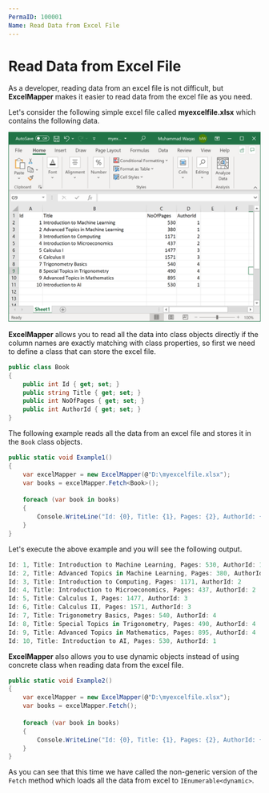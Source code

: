 ```yaml
---
PermaID: 100001
Name: Read Data from Excel File
---
```


# Read Data from Excel File

As a developer, reading data from an excel file is not difficult, but **ExcelMapper** makes it easier to read data from the excel file as you need.

Let's consider the following simple excel file called **myexcelfile.xlsx** which contains the following data.

<img src="images/excel-1.png" alt="data in excel file">

**ExcelMapper** allows you to read all the data into class objects directly if the column names are exactly matching with class properties, so first we need to define a class that can store the excel file.

```csharp
public class Book
{
    public int Id { get; set; }
    public string Title { get; set; }
    public int NoOfPages { get; set; }
    public int AuthorId { get; set; }
}
```

The following example reads all the data from an excel file and stores it in the `Book` class objects.

```csharp
public static void Example1()
{
    var excelMapper = new ExcelMapper(@"D:\myexcelfile.xlsx");
    var books = excelMapper.Fetch<Book>();

    foreach (var book in books)
    {
        Console.WriteLine("Id: {0}, Title: {1}, Pages: {2}, AuthorId: {3}", book.Id, book.Title, book.NoOfPages, book.AuthorId);
    }
}
```

Let's execute the above example and you will see the following output.

```csharp
Id: 1, Title: Introduction to Machine Learning, Pages: 530, AuthorId: 1
Id: 2, Title: Advanced Topics in Machine Learning, Pages: 380, AuthorId: 1
Id: 3, Title: Introduction to Computing, Pages: 1171, AuthorId: 2
Id: 4, Title: Introduction to Microeconomics, Pages: 437, AuthorId: 2
Id: 5, Title: Calculus I, Pages: 1477, AuthorId: 3
Id: 6, Title: Calculus II, Pages: 1571, AuthorId: 3
Id: 7, Title: Trigonometry Basics, Pages: 540, AuthorId: 4
Id: 8, Title: Special Topics in Trigonometry, Pages: 490, AuthorId: 4
Id: 9, Title: Advanced Topics in Mathematics, Pages: 895, AuthorId: 4
Id: 10, Title: Introduction to AI, Pages: 530, AuthorId: 1
``` 

**ExcelMapper** also allows you to use dynamic objects instead of using concrete class when reading data from the excel file.

```csharp
public static void Example2()
{
    var excelMapper = new ExcelMapper(@"D:\myexcelfile.xlsx");
    var books = excelMapper.Fetch();

    foreach (var book in books)
    {
        Console.WriteLine("Id: {0}, Title: {1}, Pages: {2}, AuthorId: {3}", book.Id, book.Title, book.NoOfPages, book.AuthorId);
    }
}
```

As you can see that this time we have called the non-generic version of the `Fetch` method which loads all the data from excel to `IEnumerable<dynamic>`.

